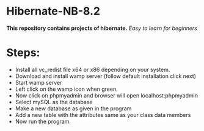 # Hibernate-NB-8.2
**This repository contains projects of hibernate.**
*Easy to learn for beginners*

# Steps:
- Install all vc_redist file x64 or x86 depending on your system.
- Download and install wamp server (follow default installation click next)
- Start wamp server
- Left click on the wamp icon when green.
- Now click on phpmyadmin and browser will open localhost:phpmyadmin 
- Select mySQL as the database 
- Make a new database as given in the program
- Add a new table with the attributes same as your class data members
- Now run the program.

